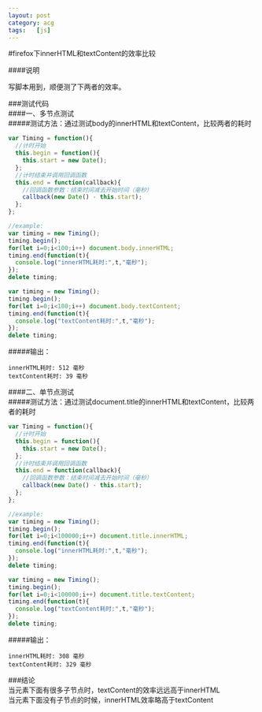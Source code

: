```yaml
---
layout:	post
category: acg
tags:	[js]
---
```


#firefox下innerHTML和textContent的效率比较  

####说明

写脚本用到，顺便测了下两者的效率。

<!--break-->

###测试代码  
####一、多节点测试  
#####测试方法：通过测试body的innerHTML和textContent，比较两者的耗时
```js
var Timing = function(){
  //计时开始
  this.begin = function(){
    this.start = new Date();
  };
  //计时结束并调用回调函数
  this.end = function(callback){
    //回调函数参数：结束时间减去开始时间（毫秒）
    callback(new Date() - this.start);
  };
};

//example:
var timing = new Timing();
timing.begin();
for(let i=0;i<100;i++) document.body.innerHTML;
timing.end(function(t){
  console.log("innerHTML耗时:",t,"毫秒");
});
delete timing;

var timing = new Timing();
timing.begin();
for(let i=0;i<100;i++) document.body.textContent;
timing.end(function(t){
  console.log("textContent耗时:",t,"毫秒");
});
delete timing;
```
#####输出：
```
innerHTML耗时: 512 毫秒
textContent耗时: 39 毫秒
```

####二、单节点测试  
#####测试方法：通过测试document.title的innerHTML和textContent，比较两者的耗时
```js
var Timing = function(){
  //计时开始
  this.begin = function(){
    this.start = new Date();
  };
  //计时结束并调用回调函数
  this.end = function(callback){
    //回调函数参数：结束时间减去开始时间（毫秒）
    callback(new Date() - this.start);
  };
};

//example:
var timing = new Timing();
timing.begin();
for(let i=0;i<100000;i++) document.title.innerHTML;
timing.end(function(t){
  console.log("innerHTML耗时:",t,"毫秒");
});
delete timing;

var timing = new Timing();
timing.begin();
for(let i=0;i<100000;i++) document.title.textContent;
timing.end(function(t){
  console.log("textContent耗时:",t,"毫秒");
});
delete timing;
```
#####输出：
```
innerHTML耗时: 308 毫秒
textContent耗时: 329 毫秒
```

###结论  
当元素下面有很多子节点时，textContent的效率远远高于innerHTML  
当元素下面没有子节点的时候，innerHTML效率略高于textContent  
